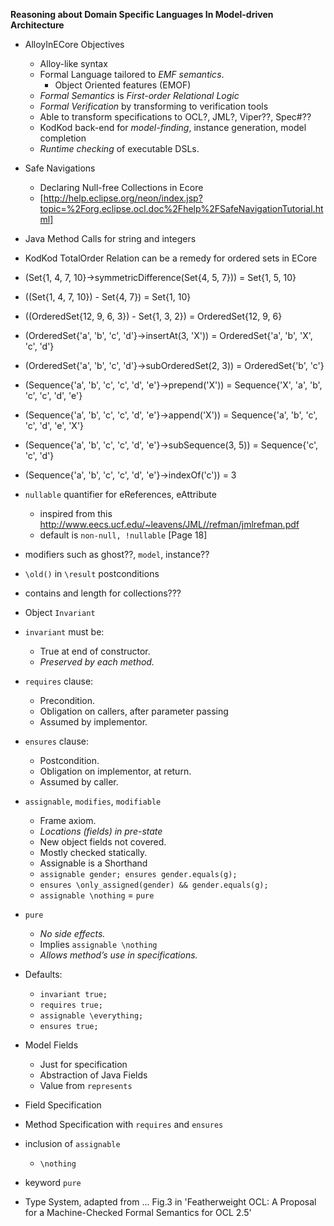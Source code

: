  **Reasoning about Domain Specific Languages In Model-driven Architecture**
 *  AlloyInECore Objectives
    * Alloy-like syntax
    * Formal Language tailored to _EMF semantics_.
        * Object Oriented features (EMOF)
    * _Formal Semantics_ is _First-order Relational Logic_
    * _Formal Verification_ by transforming to verification tools
    * Able to transform specifications to OCL?, JML?, Viper??, Spec#??
    * KodKod back-end for _model-finding_, instance generation, model completion
    * _Runtime checking_ of executable DSLs.

 * Safe Navigations
 	* Declaring Null-free Collections in Ecore
    * [http://help.eclipse.org/neon/index.jsp?topic=%2Forg.eclipse.ocl.doc%2Fhelp%2FSafeNavigationTutorial.html]
 * Java Method Calls for string and integers
 * KodKod TotalOrder Relation can be a remedy for ordered sets in ECore
 
 
 * (Set{1, 4, 7, 10}->symmetricDifference(Set{4, 5, 7})) = Set{1, 5, 10}
 * ((Set{1, 4, 7, 10}) - Set{4, 7}) = Set{1, 10}
 
 * ((OrderedSet{12, 9, 6, 3}) - Set{1, 3, 2}) = OrderedSet{12, 9, 6}
 * (OrderedSet{'a', 'b', 'c', 'd'}->insertAt(3, 'X')) = OrderedSet{'a', 'b', 'X', 'c', 'd'}
 * (OrderedSet{'a', 'b', 'c', 'd'}->subOrderedSet(2, 3)) = OrderedSet{'b', 'c'}
 
 * (Sequence{'a', 'b', 'c', 'c', 'd', 'e'}->prepend('X')) = Sequence{'X', 'a', 'b', 'c', 'c', 'd', 'e'}
 * (Sequence{'a', 'b', 'c', 'c', 'd', 'e'}->append('X')) = Sequence{'a', 'b', 'c', 'c', 'd', 'e', 'X'}
 * (Sequence{'a', 'b', 'c', 'c', 'd', 'e'}->subSequence(3, 5)) = Sequence{'c', 'c', 'd'}
 * (Sequence{'a', 'b', 'c', 'c', 'd', 'e'}->indexOf('c')) = 3

 * `nullable` quantifier for eReferences, eAttribute 
    * inspired from this http://www.eecs.ucf.edu/~leavens/JML//refman/jmlrefman.pdf
    * default is `non-null, !nullable` [Page 18]
 * modifiers such as ghost??, `model`, instance??
 * `\old()` in  `\result` postconditions
 * contains and length for collections???
 * Object `Invariant`
 * `invariant` must be:
    * True at end of constructor.
    * _Preserved by each method._
 * `requires` clause:
    * Precondition.
    * Obligation on callers, after parameter passing
    * Assumed by implementor.
 * `ensures` clause:
    * Postcondition.
    * Obligation on implementor, at return.
    * Assumed by caller.
 * `assignable`, `modifies`, `modifiable`
    * Frame axiom.
    * _Locations (fields) in pre-state_
    * New object fields not covered.
    * Mostly checked statically.
    * Assignable is a Shorthand
    * `assignable gender; ensures gender.equals(g);`
    * `ensures \only_assigned(gender) && gender.equals(g);`
    * `assignable \nothing` = `pure`
 * `pure`
    * _No side effects._
    * Implies `assignable \nothing`
    * _Allows method’s use in specifications._
 * Defaults:
    * `invariant true;`
    * `requires true;`
    * `assignable \everything;`
    * `ensures true;`
 * Model Fields
    * Just for specification
    * Abstraction of Java Fields
    * Value from `represents`
    
    

 * Field Specification
 * Method Specification with `requires` and `ensures`
 * inclusion of `assignable`
    * `\nothing`
    
 * keyword `pure`
 
 
 * Type System, adapted from ... Fig.3 in 'Featherweight OCL: A Proposal for a Machine-Checked Formal Semantics for OCL 2.5'
 
  
 
